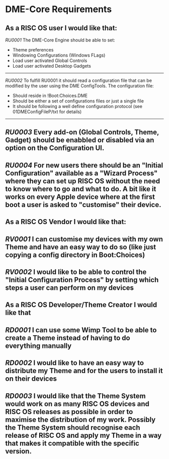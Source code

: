 # DME-Core Requirements

## As a RISC OS user I would like that:
*RU0001*
The DME-Core Engine should be able to set:
- Theme preferences
- Windowing Configurations (Windows FLags)
- Load user activated Global Controls
- Load user activated Desktop Gadgets
------
*RU0002*
To fulfill RU0001 it should read a configuration file that can be modified by the user using the DME ConfigTools.
The configuration file:
- Should reside in !Boot:Choices.DME
- Should be either a set of configurations files or just a single file
- It should be following a well define configuration protocol (see 01DMEConfigFileP/txt for details)
------
*RU0003*
Every add-on (Global Controls, Theme, Gadget) should be enabbled or disabled via an option on the Configuration UI.
------
*RU0004*
For new users there should be an "Initial Configuration" available as a "Wizard Process" where they can set up RISC OS without the need to know where to go and what to do. A bit like it works on every Apple device where at the first boot a user is asked to "customise" their device.
------

## As a RISC OS Vendor I would like that:
*RV0001*
I can customise my devices with my own Theme and have an easy way to do so (like just copying a config directory in Boot:Choices)
------
*RV0002*
I would like to be able to control the "Initial Configuration Process" by setting which steps a user can perform on my devices
------

## As a RISC OS Developer/Theme Creator I would like that
*RD0001*
I can use some Wimp Tool to be able to create a Theme instead of having to do everything manually
------
*RD0002*
I would like to have an easy way to distribute my Theme and for the users to install it on their devices
------
*RD0003*
I would like that the Theme System would work on as many RISC OS devices and RISC OS releases as possible in order to maximise the distribution of my work. Possibly the Theme System should recognise each release of RISC OS and apply my Theme in a way that makes it compatible with the specific version.
------
 
